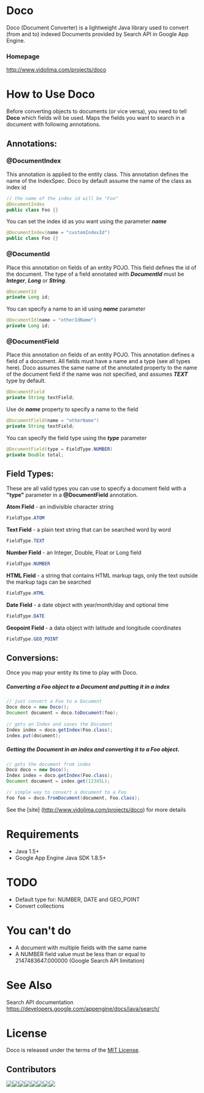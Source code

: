 # Doco
Doco (Document Converter) is a lightweight Java library used to convert (from and to) indexed Documents provided by Search API in Google App Engine.

### Homepage
http://www.vidolima.com/projects/doco

# How to Use Doco

Before converting objects to documents (or vice versa), you need to tell __Doco__ which fields will be used. Maps the fields you want to search in a document with following annotations.

## Annotations:

### @DocumentIndex

This annotation is applied to the entity class. This annotation defines the name of the IndexSpec.
Doco by default assume the name of the class as index id
```java
// the name of the index id will be "Foo"
@DocumentIndex
public class Foo {}
```
You can set the index id as you want using the parameter ___name___
```java
@DocumentIndex(name = "customIndexId")
public class Foo {}
```
### @DocumentId

Place this annotation on fields of an entity POJO. This field defines the id of the document.
The type of a field annotated with ___DocumentId___ must be ___Integer___, ___Long___ or ___String___.

```java
@DocumentId
private Long id;
```

You can specify a name to an id using ___name___ parameter

```java
@DocumentId(name = "otherIdName")
private Long id;
```

### @DocumentField

Place this annotation on fields of an entity POJO. This annotation defines a field of a document.
All fields must have a name and a type (see all types here).
Doco assumes the same name of the annotated property to the name of the document field if the name was not specified, and assumes ___TEXT___ type by default.

```java
@DocumentField
private String textField;
```
Use de ___name___ property to specify a name to the field
```java
@DocumentField(name = "otherName")
private String textField;
```
You can specify the field type using the ___type___ parameter
```java
@DocumentField(type = FieldType.NUMBER)
private Double total;
```

## Field Types:

These are all valid types you can use to specify a document field with a __"type"__ parameter in a __@DocumentField__ annotation.

__Atom Field__ - an indivisible character string
```java
FieldType.ATOM
```

__Text Field__ - a plain text string that can be searched word by word
```java
FieldType.TEXT
```

__Number Field__ - an Integer, Double, Float or Long field
```java
FieldType.NUMBER
```

__HTML Field__ - a string that contains HTML markup tags, only the text outside the markup tags can be searched
```java
FieldType.HTML
```

__Date Field__ - a date object with year/month/day and optional time
```java
FieldType.DATE
```

__Geopoint Field__ - a data object with latitude and longitude coordinates
```java
FieldType.GEO_POINT
```

## Conversions:

Once you map your entity its time to play with Doco.


##### Converting a Foo object to a Document and putting it in a index

```java
// just convert a Foo to a Document
Doco doco = new Doco();
Document document = doco.toDocument(foo);
 				
// gets an Index and saves the Document
Index index = doco.getIndex(Foo.class);
index.put(document);
```

##### Getting the Document in an index and converting it to a Foo object.

```java
// gets the document from index
Doco doco = new Doco();
Index index = doco.getIndex(Foo.class);
Document document = index.get(12345L);

// simple way to convert a document to a Foo
Foo foo = doco.fromDocument(document, Foo.class);
```

See the [site] (http://www.vidolima.com/projects/doco) for more details

# Requirements
* Java 1.5+
* Google App Engine Java SDK 1.8.5+

# TODO
* Default type for: NUMBER, DATE and GEO_POINT
* Convert collections

# You can't do
* A document with multiple fields with the same name
* A NUMBER field value must be less than or equal to 2147483647.000000 (Google Search API limitation)

# See Also
Search API documentation
https://developers.google.com/appengine/docs/java/search/

# License
Doco is released under the terms of the [MIT License](http://opensource.org/licenses/MIT).


## Contributors
[![](https://sourcerer.io/fame/marcosvidolin/marcosvidolin/doco/images/0)](https://sourcerer.io/fame/marcosvidolin/marcosvidolin/doco/links/0)[![](https://sourcerer.io/fame/marcosvidolin/marcosvidolin/doco/images/1)](https://sourcerer.io/fame/marcosvidolin/marcosvidolin/doco/links/1)[![](https://sourcerer.io/fame/marcosvidolin/marcosvidolin/doco/images/2)](https://sourcerer.io/fame/marcosvidolin/marcosvidolin/doco/links/2)[![](https://sourcerer.io/fame/marcosvidolin/marcosvidolin/doco/images/3)](https://sourcerer.io/fame/marcosvidolin/marcosvidolin/doco/links/3)[![](https://sourcerer.io/fame/marcosvidolin/marcosvidolin/doco/images/4)](https://sourcerer.io/fame/marcosvidolin/marcosvidolin/doco/links/4)[![](https://sourcerer.io/fame/marcosvidolin/marcosvidolin/doco/images/5)](https://sourcerer.io/fame/marcosvidolin/marcosvidolin/doco/links/5)[![](https://sourcerer.io/fame/marcosvidolin/marcosvidolin/doco/images/6)](https://sourcerer.io/fame/marcosvidolin/marcosvidolin/doco/links/6)[![](https://sourcerer.io/fame/marcosvidolin/marcosvidolin/doco/images/7)](https://sourcerer.io/fame/marcosvidolin/marcosvidolin/doco/links/7)
